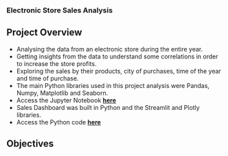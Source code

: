 ### Electronic Store Sales Analysis

## Project Overview
- Analysing the data from an electronic store during the entire year.
- Getting insights from the data to understand some correlations in order to increase the store profits.
- Exploring the sales by their products, city of purchases, time of the year and time of purchase.
- The main Python libraries used in this project analysis were Pandas, Numpy, Matplotlib and Seaborn.
- Access the Jupyter Notebook **[here](https://github.com/ThiPauli/Sales_Analysis_Project/blob/main/Sales%20Analysis/Electronics%20Sales%20Analysis.ipynb)**
- Sales Dashboard was built in Python and the Streamlit and Plotly libraries.
- Access the Python code **[here](https://github.com/ThiPauli/Sales_Analysis_Project/blob/main/app.py)**

## Objectives
